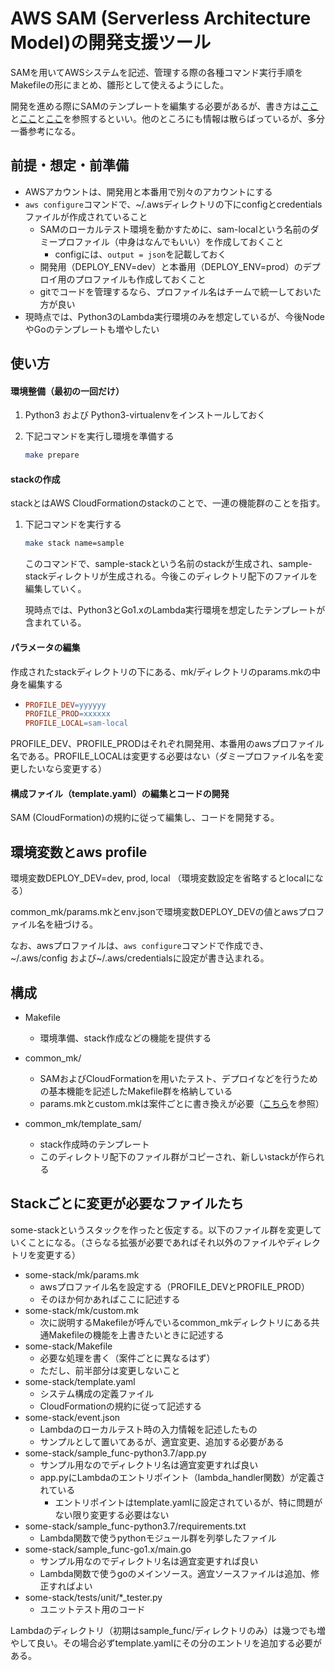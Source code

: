 AWS SAM (Serverless Architecture Model)の開発支援ツール
====

SAMを用いてAWSシステムを記述、管理する際の各種コマンド実行手順をMakefileの形にまとめ、雛形として使えるようにした。

開発を進める際にSAMのテンプレートを編集する必要があるが、書き方は[ここ](https://github.com/awslabs/serverless-application-model/blob/master/versions/2016-10-31.md#awsserverlessfunction)と[ここ](https://d1.awsstatic.com/webinars/jp/pdf/services/20190814_AWS-Blackbelt_SAM_rev.pdf)と[ここ](https://github.com/awslabs/serverless-application-model/tree/master/examples)を参照するといい。他のところにも情報は散らばっているが、多分一番参考になる。



## 前提・想定・前準備

* AWSアカウントは、開発用と本番用で別々のアカウントにする
* ```aws configure```コマンドで、~/.awsディレクトリの下にconfigとcredentialsファイルが作成されていること
  * SAMのローカルテスト環境を動かすために、sam-localという名前のダミープロファイル（中身はなんでもいい）を作成しておくこと
    * configには、```output = json```を記載しておく
  * 開発用（DEPLOY_ENV=dev）と本番用（DEPLOY_ENV=prod）のデプロイ用のプロファイルも作成しておくこと
  * gitでコードを管理するなら、プロファイル名はチームで統一しておいた方が良い
* 現時点では、Python3のLambda実行環境のみを想定しているが、今後NodeやGoのテンプレートも増やしたい



## 使い方

#### 環境整備（最初の一回だけ）

1. Python3 および Python3-virtualenvをインストールしておく

2. 下記コマンドを実行し環境を準備する

   ```bash
   make prepare
   ```



#### stackの作成

stackとはAWS CloudFormationのstackのことで、一連の機能群のことを指す。

1. 下記コマンドを実行する

   ```bash
   make stack name=sample
   ```

   このコマンドで、sample-stackという名前のstackが生成され、sample-stackディレクトリが生成される。今後このディレクトリ配下のファイルを編集していく。
   
   現時点では、Python3とGo1.xのLambda実行環境を想定したテンプレートが含まれている。



#### パラメータの編集

作成されたstackディレクトリの下にある、mk/ディレクトリのparams.mkの中身を編集する

* ```makefile
  PROFILE_DEV=yyyyyy
  PROFILE_PROD=xxxxxx
  PROFILE_LOCAL=sam-local
  ```

PROFILE_DEV、PROFILE_PRODはそれぞれ開発用、本番用のawsプロファイル名である。PROFILE_LOCALは変更する必要はない（ダミープロファイル名を変更したいなら変更する）



#### 構成ファイル（template.yaml）の編集とコードの開発

SAM (CloudFormation)の規約に従って編集し、コードを開発する。



## 環境変数とaws profile

環境変数DEPLOY_DEV=dev, prod, local  （環境変数設定を省略するとlocalになる）

common_mk/params.mkとenv.jsonで環境変数DEPLOY_DEVの値とawsプロファイル名を紐づける。

なお、awsプロファイルは、```aws configure```コマンドで作成でき、~/.aws/config および~/.aws/credentialsに設定が書き込まれる。



## 構成

* Makefile

  * 環境準備、stack作成などの機能を提供する

* common_mk/

  * SAMおよびCloudFormationを用いたテスト、デプロイなどを行うための基本機能を記述したMakefile群を格納している
  * params.mkとcustom.mkは案件ごとに書き換えが必要（[こちら](./common_mk/README.md)を参照）

* common_mk/template_sam/

  * stack作成時のテンプレート
  * このディレクトリ配下のファイル群がコピーされ、新しいstackが作られる




## Stackごとに変更が必要なファイルたち
some-stackというスタックを作ったと仮定する。以下のファイル群を変更していくことになる。（さらなる拡張が必要であればそれ以外のファイルやディレクトリを変更する）



* some-stack/mk/params.mk
  * awsプロファイル名を設定する（PROFILE_DEVとPROFILE_PROD）
  * そのほか何かあればここに記述する
* some-stack/mk/custom.mk
  - 次に説明するMakefileが呼んでいるcommon_mkディレクトリにある共通Makefileの機能を上書きたいときに記述する
* some-stack/Makefile
  * 必要な処理を書く（案件ごとに異なるはず）
  * ただし、前半部分は変更しないこと
* some-stack/template.yaml
  - システム構成の定義ファイル
  - CloudFormationの規約に従って記述する
* some-stack/event.json
  * Lambdaのローカルテスト時の入力情報を記述したもの
  * サンプルとして置いてあるが、適宜変更、追加する必要がある
* some-stack/sample_func-python3.7/app.py
  * サンプル用なのでディレクトリ名は適宜変更すれば良い
  * app.pyにLambdaのエントリポイント（lambda_handler関数）が定義されている
    * エントリポイントはtemplate.yamlに設定されているが、特に問題がない限り変更する必要はない
* some-stack/sample_func-python3.7/requirements.txt
  - Lambda関数で使うpythonモジュール群を列挙したファイル
* some-stack/sample_func-go1.x/main.go
  * サンプル用なのでディレクトリ名は適宜変更すれば良い
  * Lambda関数で使うgoのメインソース。適宜ソースファイルは追加、修正すればよい
* some-stack/tests/unit/*_tester.py
  * ユニットテスト用のコード



Lambdaのディレクトリ（初期はsample_func/ディレクトリのみ）は幾つでも増やして良い。その場合必ずtemplate.yamlにその分のエントリを追加する必要がある。



